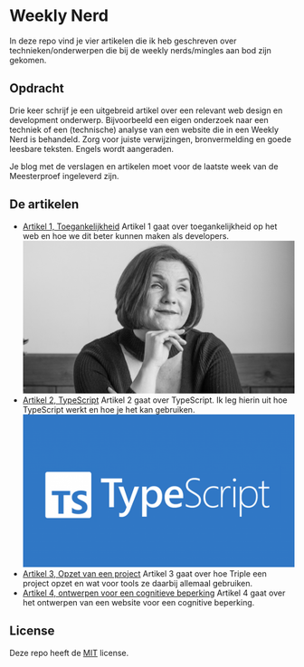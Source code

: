 # Weekly Nerd

In deze repo vind je vier artikelen die ik heb geschreven over technieken/onderwerpen die bij de weekly nerds/mingles aan bod zijn gekomen.

## Opdracht

Drie keer schrijf je een uitgebreid artikel over een relevant web design en development onderwerp. Bijvoorbeeld een eigen onderzoek naar een techniek of een (technische) analyse van een website die in een Weekly Nerd is behandeld. Zorg voor juiste verwijzingen, bronvermelding en goede leesbare teksten. Engels wordt aangeraden.

Je blog met de verslagen en artikelen moet voor de laatste week van de Meesterproef ingeleverd zijn.

## De artikelen

* [Artikel 1, Toegankelijkheid](https://github.com/lottekoblens/weekly-nerd-2122/wiki/Toegankelijkheid)
  Artikel 1 gaat over toegankelijkheid op het web en hoe we dit beter kunnen maken als developers.
  <img src="https://github.com/lottekoblens/weekly-nerd-2122/blob/master/images/leonie.jpeg" width="650">
* [Artikel 2, TypeScript](https://github.com/lottekoblens/weekly-nerd-2122/wiki/TypeScript)
  Artikel 2 gaat over TypeScript. Ik leg hierin uit hoe TypeScript werkt en hoe je het kan gebruiken.
  <img src="https://github.com/lottekoblens/weekly-nerd-2122/blob/master/images/typescript.png" width="650">
* [Artikel 3, Opzet van een project](https://github.com/lottekoblens/weekly-nerd-2122/wiki/Opzet-van-een-project-(Triple))
  Artikel 3 gaat over hoe Triple een project opzet en wat voor tools ze daarbij allemaal gebruiken.
* [Artikel 4, ontwerpen voor een cognitieve beperking](https://github.com/lottekoblens/weekly-nerd-2122/wiki/Artikel-4:-Ontwerpen-voor-een-cognitieve-beperking)
  Artikel 4 gaat over het ontwerpen van een website voor een cognitive beperking.

## License

Deze repo heeft de [MIT](https://github.com/lottekoblens/weekly-nerd-2122/blob/master/LICENSE) license.
